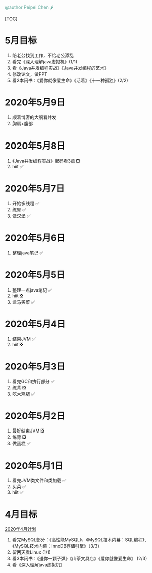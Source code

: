 <font color="#67AB9F">@author Peipei Chen 🌶</font>

[TOC]
# 5月目标
1. 陪老公找到工作，不给老公添乱
2. 看完《深入理解java虚拟机》(1/1)
3. 看《Java并发编程实战》《Java并发编程的艺术》
4. 修改论文，做PPT
5. 看2本闲书：《爱你就像爱生命》《活着》《十一种孤独》(2/2)

# 2020年5月9日
1. 顺着博客的大纲看并发
2. 胸肩+腹部



# 2020年5月8日
1. 《Java并发编程实战》起码看3章 ❎
2. hiit ✅



# 2020年5月7日
1. 开始多线程 ✅
2. 练臀 ✅
3. 做汉堡 ✅



# 2020年5月6日
1. 整理java笔记 ✅



# 2020年5月5日
1. 整理一点java笔记 ✅
2. hiit ❎
3. 盒马买菜 ✅



# 2020年5月4日
1. 结束JVM ✅
2. hiit ❎



# 2020年5月3日
1. 看完GC和执行部分 ✅
2. 练背 ❎
3. 吃大鸡腿 ✅



# 2020年5月2日
1. 最好结束JVM ❎
2. 练背 ❎
3. 做蛋糕 ✅



# 2020年5月1日
1. 看完JVM类文件和类加载 ✅
2. 买菜 ✅
3. hiit ✅



# 4月目标
[2020年4月计划](./plans/2020/4月.md)
1. 看完MySQL部分：《高性能MySQL》、《MySQL技术内幕：SQL编程》、《MySQL技术内幕：InnoDB存储引擎》（3/3）
2. 留两天看Linux (1/1)
3. 看3本闲书：《送你一颗子弹》《山茶文具店》《爱你就像爱生命》 (2/3)
4. 看《深入理解java虚拟机》





